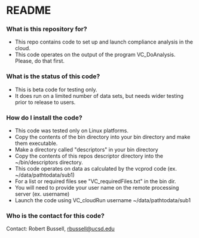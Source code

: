 # README #

### What is this repository for? ###

* This repo contains code to set up and launch compliance analysis in the cloud.
* This code operates on the output of the program VC_DoAnalysis. Please, do that first.

### What is the status of this code? ###

* This is beta code for testing only.
* It does run on a limited number of data sets, but needs wider testing prior to release to users.

### How do I install the code? ###

* This code was tested only on Linux platforms.
* Copy the contents of the bin directory into your bin directory and make them executable.
* Make a directory called "descriptors" in your bin directory
* Copy the contents of this repos descriptor directory into the ~/bin/descriptors directory.
* This code operates on data as calculated by the vcprod code (ex. ~/data/pathtodata/sub1)
* For a list or required files see "VC_requiredFiles.txt" in the bin dir.
* You will need to provide your user name on the remote processing server (ex. username) 
* Launch the code using VC_cloudRun username ~/data/pathtodata/sub1

### Who is the contact for this code? ###

Contact: Robert Bussell, rbussell@ucsd.edu
